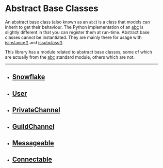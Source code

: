 # Abstract Base Classes [](https://discordpy.readthedocs.io/en/v1.7.3/api.html#abstract-base-classes)
An [abstract base class](https://docs.python.org/3/glossary.html#term-abstract-base-class) (also known as an `abc`) is a class that models can inherit to get their behaviour. The Python implementation of an [abc](https://docs.python.org/3/library/abc.html) is slightly different in that you can register them at run-time. Abstract base classes cannot be instantiated. They are mainly there for usage with [isinstance()](https://docs.python.org/3/library/functions.html#isinstance) and [issubclass()](https://docs.python.org/3/library/functions.html#issubclass).

This library has a module related to abstract base classes, some of which are actually from the [abc](https://docs.python.org/3/library/abc.html) standard module, others which are not.
****
- ## [Snowflake](discord/Abstract%20Base%20Classes/Snowflake/Snowflake)
- ## [User](discord/Abstract%20Base%20Classes/User/User)
- ## [PrivateChannel](discord/Abstract%20Base%20Classes/PrivateChannel/PrivateChannel)
- ## [GuildChannel](discord/Abstract%20Base%20Classes/GuildChannel/GuildChannel)
- ## [Messageable](discord/Abstract%20Base%20Classes/Messageable/Messageable)
- ## [Connectable](Connectable.md)
